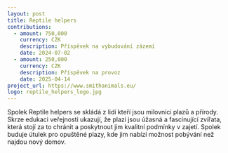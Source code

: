 ```yaml
---
layout: post
title: Reptile helpers
contributions:
  - amount: 750,000
    currency: CZK
    description: Příspěvek na vybudování zázemí
    date: 2024-07-02
  - amount: 250,000
    currency: CZK
    description: Příspěvek na provoz
    date: 2025-04-14
project_url: https://www.smithanimals.eu/
logo: reptile_helpers_logo.jpg
---
```


Spolek Reptile helpers se skládá z lidí kteří jsou milovníci plazů a přírody. Skrze edukaci veřejnosti ukazují, že plazi jsou úžasná a fascinující zvířata, která stojí za to chránit a poskytnout jim kvalitní podmínky v zajetí. Spolek buduje útulek pro opuštěné plazy, kde jim nabízí možnost pobývání než najdou nový domov.
